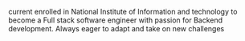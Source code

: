 current enrolled in National Institute of Information and technology to become a Full stack 
software engineer with passion for Backend development. Always eager to adapt and take on new challenges 
